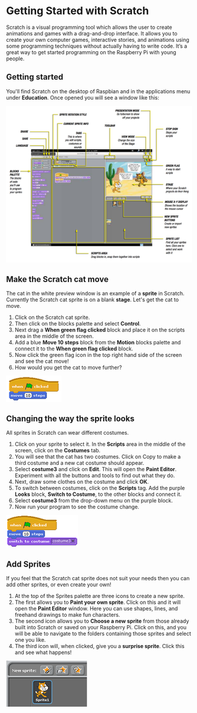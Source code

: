 # Getting Started with Scratch

Scratch is a visual programming tool which allows the user to create animations and games with a drag-and-drop interface. It allows you to create your own computer games, interactive stories, and animations using some programming techniques without actually having to write code. It’s a great way to get started programming on the Raspberry Pi with young people.

## Getting started

You'll find Scratch on the desktop of Raspbian and in the applications menu under **Education**. Once opened you will see a window like this:

![](images/scratch-interface.png)

## Make the Scratch cat move

The cat in the white preview window is an example of a **sprite** in Scratch. Currently the Scratch cat sprite is on a blank **stage**. Let's get the cat to move.

1. Click on the Scratch cat sprite.
2. Then click on the blocks palette and select **Control**.
3. Next drag a **When green flag clicked** block and place it on the scripts area in the middle of the screen.
4. Add a blue **Move 10 steps** block from the **Motion** blocks palette and connect it to the **When green flag clicked** block.
5. Now click the green flag icon in the top right hand side of the screen and see the cat move!
6. How would you get the cat to move further?

![](images/scratch-1.png)

## Changing the way the sprite looks

All sprites in Scratch can wear different costumes.

1. Click on your sprite to select it. In the **Scripts** area in the middle of the screen, click on the **Costumes** tab.
2. You will see that the cat has two costumes. Click on Copy to make a third costume and a new cat costume should appear.
3. Select **costume3** and click on **Edit**. This will open the **Paint Editor**. Experiment with all the buttons and tools to find out what they do.
4. Next, draw some clothes on the costume and click **OK**.
5. To switch between costumes, click on the **Scripts** tag. Add the purple **Looks** block, **Switch to Costume**, to the other blocks and connect it.
6. Select **costume3** from the drop-down menu on the purple block.
7. Now run your program to see the costume change.

![](images/scratch-2.png)

## Add Sprites

If you feel that the Scratch cat sprite does not suit your needs then you can add other sprites, or even create your own!

1. At the top of the Sprites palette are three icons to create a new sprite.
2. The first allows you to **Paint your own sprite**. Click on this and it will open the **Paint Editor** window. Here you can use shapes, lines, and freehand drawings to make fun characters.
3. The second icon allows you to **Choose a new sprite** from those already built into Scratch or saved on your Raspberry Pi. Click on this, and you will be able to navigate to the folders containing those sprites and select one you like.
4. The third icon will, when clicked, give you a **surprise sprite**. Click this and see what happens!

![](images/new-sprite.png)
